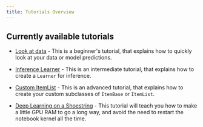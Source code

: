 ```yaml
---
title: Tutorials Overview
---
```


## Currently available tutorials

* [Look at data](/tutorial.data.html) - This is a beginner's tutorial, that explains how to quickly look at your data or model predictions.

* [Inference Learner](/tutorial.inference.html) - This is an intermediate tutorial, that explains how to create a `Learner` for inference.

* [Custom ItemList](/tutorial.itemlist.html) - This is an advanced tutorial, that explains how to create your custom subclasses of `ItemBase` or `ItemList`.

* [Deep Learning on a Shoestring](/tutorial.resources.html) - This tutorial will teach you how to make a little GPU RAM to go a long way, and avoid the need to restart the notebook kernel all the time.
